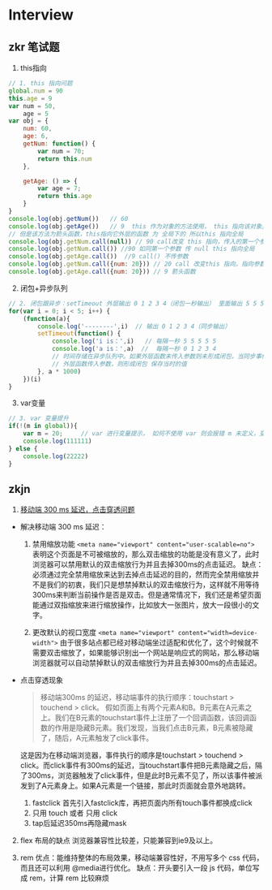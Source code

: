 # Interview

## zkr 笔试题
1. this指向
```javascript
// 1. this 指向问题
global.num = 90
this.age = 9
var num = 50, 
    age = 5
var obj = {
    num: 60,
    age: 6,
    getNum: function() {
        var num = 70;
        return this.num
    },

    getAge: () => {
        var age = 7;
        return this.age
    }
}
console.log(obj.getNum())   // 60
console.log(obj.getAge())   // 9  this 作为对象的方法使用， this 指向该对象。
// 但是该方法为箭头函数，this指向它外层的函数 为 全局下的 所以this 指向全局
console.log(obj.getNum.call(null)) // 90 call改变 this 指向，传入的第一个参数为 null， 所以this 指向全局
console.log(obj.getNum.call()) //90 如同第一个参数 传 null this 指向全局 
console.log(obj.getAge.call())  //9 call() 不传参数
console.log(obj.getNum.call({num: 20})) // 20 call 改变this 指向，指向参数对向
console.log(obj.getAge.call({num: 20})) // 9 箭头函数
```
2. 闭包+异步队列
```javascript
// 2. 闭包跟异步：setTimeout 外层输出 0 1 2 3 4（闭包一秒输出） 里面输出 5 5 5 5 5（每隔一秒）
for(var i = 0; i < 5; i++) {
    (function(a){
        console.log('--------',i)  // 输出 0 1 2 3 4（同步输出）
        setTimeout(function() {
            console.log('i is：',i)   // 每隔一秒 5 5 5 5 5
            console.log('a is：',a)  //  每隔一秒 0 1 2 3 4
            // 时间存储在异步队列中。如果外层函数未传入参数则未形成闭包，当同步事件执行完之后开始执行 的时候 i 已经为 5
            // 外层函数传入参数，则形成闭包 保存当时的值
        }, a * 1000)
    })(i)
}

```
3. var变量
```javascript
// 3. var 变量提升
if(!(m in global)){
    var m = 20;     // var 进行变量提示， 如何不使用 var 则会报错 m 未定义，变量提升之后 m in global 为 true
    console.log(111111)
} else {
    console.log(22222)
}
```

## zkjn
1. [移动端 300 ms 延迟，点击穿透问题](https://www.jianshu.com/p/6e2b68a93c88)
- 解决移动端 300 ms 延迟：
    1. 禁用缩放功能
        `<meta name="viewport" content="user-scalable=no">`
            表明这个页面是不可被缩放的，那么双击缩放的功能是没有意义了，此时浏览器可以禁用默认的双击缩放行为并且去掉300ms的点击延迟。
        缺点：
            必须通过完全禁用缩放来达到去掉点击延迟的目的，然而完全禁用缩放并不是我们的初衷，我们只是想禁掉默认的双击缩放行为，这样就不用等待300ms来判断当前操作是否是双击。但是通常情况下，我们还是希望页面能通过双指缩放来进行缩放操作，比如放大一张图片，放大一段很小的文字。
    
    2. 更改默认的视口宽度
        `<meta name="viewport" content="width=device-width">`
            由于很多站点都已经对移动端坐过适配和优化了，这个时候就不需要双击缩放了，如果能够识别出一个网站是响应式的网站，那么移动端浏览器就可以自动禁掉默认的双击缩放行为并且去掉300ms的点击延迟。
- 点击穿透现象
    > 移动端300ms 的延迟，移动端事件的执行顺序：touchstart > touchend > click。
    假如页面上有两个元素A和B。B元素在A元素之上。我们在B元素的touchstart事件上注册了一个回调函数，该回调函数的作用是隐藏B元素。我们发现，当我们点击B元素，B元素被隐藏了，随后，A元素触发了click事件。

    这是因为在移动端浏览器，事件执行的顺序是touchstart > touchend > click。而click事件有300ms的延迟，当touchstart事件把B元素隐藏之后，隔了300ms，浏览器触发了click事件，但是此时B元素不见了，所以该事件被派发到了A元素身上。如果A元素是一个链接，那此时页面就会意外地跳转。

    1. fastclick
        首先引入fastclick库，再把页面内所有touch事件都换成click
    2. 只用 touch 或者 只用 click
    3. tap后延迟350ms再隐藏mask

2. flex 布局的缺点
    浏览器兼容性比较差，只能兼容到ie9及以上。

3. rem
    优点：能维持整体的布局效果，移动端兼容性好，不用写多个 css 代码，而且还可以利用 @media进行优化。
    缺点：开头要引入一段 js 代码，单位写成 rem，计算 rem 比较麻烦